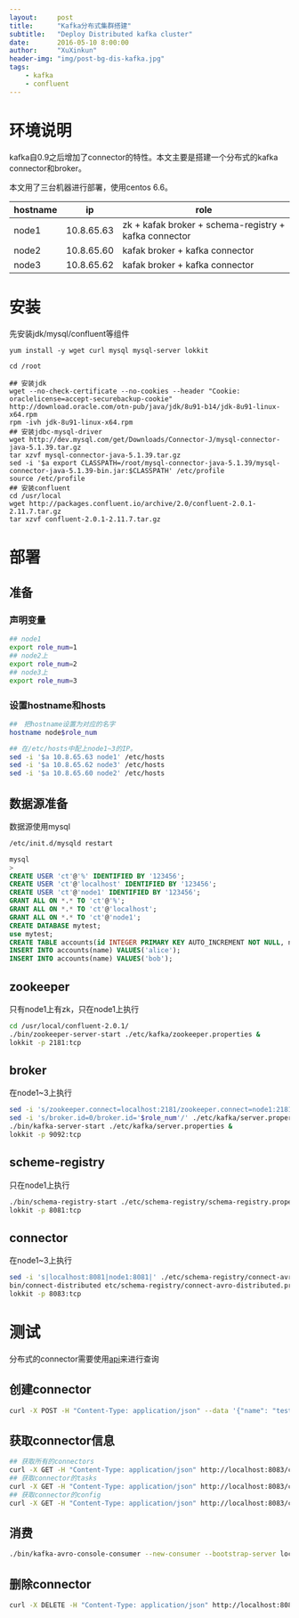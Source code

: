 ```yaml
---
layout:     post
title:      "Kafka分布式集群搭建"
subtitle:   "Deploy Distributed kafka cluster"
date:       2016-05-10 8:00:00
author:     "XuXinkun"
header-img: "img/post-bg-dis-kafka.jpg"
tags:
    - kafka
    - confluent
---
```


# 环境说明

kafka自0.9之后增加了connector的特性。本文主要是搭建一个分布式的kafka connector和broker。

本文用了三台机器进行部署，使用centos 6.6。

| hostname | ip         | role                                     |
| -------- | ---------- | ---------------------------------------- |
| node1    | 10.8.65.63 | zk + kafak broker + schema-registry + kafka connector |
| node2    | 10.8.65.60 | kafak broker + kafka connector           |
| node3    | 10.8.65.62 | kafak broker + kafka connector           |


# 安装

先安装jdk/mysql/confluent等组件

```shell
yum install -y wget curl mysql mysql-server lokkit

cd /root

## 安装jdk
wget --no-check-certificate --no-cookies --header "Cookie: oraclelicense=accept-securebackup-cookie"  http://download.oracle.com/otn-pub/java/jdk/8u91-b14/jdk-8u91-linux-x64.rpm
rpm -ivh jdk-8u91-linux-x64.rpm
## 安装jdbc-mysql-driver
wget http://dev.mysql.com/get/Downloads/Connector-J/mysql-connector-java-5.1.39.tar.gz
tar xzvf mysql-connector-java-5.1.39.tar.gz
sed -i '$a export CLASSPATH=/root/mysql-connector-java-5.1.39/mysql-connector-java-5.1.39-bin.jar:$CLASSPATH' /etc/profile
source /etc/profile
## 安装confluent
cd /usr/local
wget http://packages.confluent.io/archive/2.0/confluent-2.0.1-2.11.7.tar.gz 
tar xzvf confluent-2.0.1-2.11.7.tar.gz
```

# 部署

## 准备

### 声明变量
```sh
## node1
export role_num=1
## node2上
export role_num=2
## node3上
export role_num=3
```

### 设置hostname和hosts

```sh
##　把hostname设置为对应的名字
hostname node$role_num

## 在/etc/hosts中配上node1~3的IP。
sed -i '$a 10.8.65.63 node1' /etc/hosts
sed -i '$a 10.8.65.62 node3' /etc/hosts
sed -i '$a 10.8.65.60 node2' /etc/hosts
```

## 数据源准备

数据源使用mysql

```sh
/etc/init.d/mysqld restart
```

```sql
mysql
>
CREATE USER 'ct'@'%' IDENTIFIED BY '123456';
CREATE USER 'ct'@'localhost' IDENTIFIED BY '123456';
CREATE USER 'ct'@'node1' IDENTIFIED BY '123456';
GRANT ALL ON *.* TO 'ct'@'%';
GRANT ALL ON *.* TO 'ct'@'localhost';
GRANT ALL ON *.* TO 'ct'@'node1';
CREATE DATABASE mytest;
use mytest;
CREATE TABLE accounts(id INTEGER PRIMARY KEY AUTO_INCREMENT NOT NULL, name VARCHAR(255));
INSERT INTO accounts(name) VALUES('alice');
INSERT INTO accounts(name) VALUES('bob');
```

## zookeeper

只有node1上有zk，只在node1上执行

```sh
cd /usr/local/confluent-2.0.1/
./bin/zookeeper-server-start ./etc/kafka/zookeeper.properties &
lokkit -p 2181:tcp
```

## broker

在node1~3上执行

```sh
sed -i 's/zookeeper.connect=localhost:2181/zookeeper.connect=node1:2181/' ./etc/kafka/server.properties
sed -i 's/broker.id=0/broker.id='$role_num'/' ./etc/kafka/server.properties
./bin/kafka-server-start ./etc/kafka/server.properties &
lokkit -p 9092:tcp
```

## scheme-registry

只在node1上执行

```sh
./bin/schema-registry-start ./etc/schema-registry/schema-registry.properties
lokkit -p 8081:tcp
```

## connector

在node1~3上执行

```sh
sed -i 's|localhost:8081|node1:8081|' ./etc/schema-registry/connect-avro-distributed.properties
bin/connect-distributed etc/schema-registry/connect-avro-distributed.properties &
lokkit -p 8083:tcp
```

# 测试

分布式的connector需要使用[api](http://docs.confluent.io/2.0.1/connect/userguide.html#rest-interface)来进行查询

## 创建connector

```sh
curl -X POST -H "Content-Type: application/json" --data '{"name": "test-mysql-jdbc-autoincrement", "config": {"connector.class":"io.confluent.connect.jdbc.JdbcSourceConnector", "tasks.max":"3", "connection.url":"jdbc:mysql://node1:3306/mytest?user=ct&password=123456","topic":"connect-test","mode":"incrementing","incrementing.column.name":"id","topic.prefix":"test-mysql-jdbc-" }}' http://localhost:8083/connectors
```

## 获取connector信息

```sh
## 获取所有的connectors
curl -X GET -H "Content-Type: application/json" http://localhost:8083/connectors 
## 获取connector的tasks
curl -X GET -H "Content-Type: application/json" http://localhost:8083/connectors/test-mysql-jdbc-autoincrement/tasks
## 获取connector的config
curl -X GET -H "Content-Type: application/json" http://localhost:8083/connectors/test-mysql-jdbc-autoincrement/config
```

## 消费

```sh
./bin/kafka-avro-console-consumer --new-consumer --bootstrap-server localhost:9092 --topic test-mysql-jdbc-accounts --from-beginning
```

## 删除connector

```sh
curl -X DELETE -H "Content-Type: application/json" http://localhost:8083/connectors/test-mysql-jdbc-autoincrement
```
